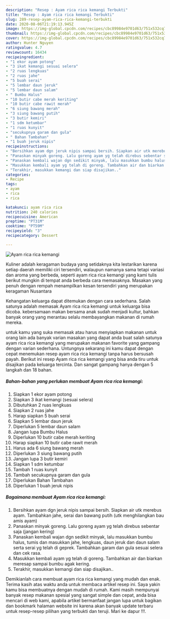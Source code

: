 ```yaml
---
description: "Resep : Ayam rica rica kemangi Terbukti"
title: "Resep : Ayam rica rica kemangi Terbukti"
slug: 289-resep-ayam-rica-rica-kemangi-terbukti
date: 2020-08-06T21:19:13.945Z
image: https://img-global.cpcdn.com/recipes/cbc89984e9701d63/751x532cq70/ayam-rica-rica-kemangi-foto-resep-utama.jpg
thumbnail: https://img-global.cpcdn.com/recipes/cbc89984e9701d63/751x532cq70/ayam-rica-rica-kemangi-foto-resep-utama.jpg
cover: https://img-global.cpcdn.com/recipes/cbc89984e9701d63/751x532cq70/ayam-rica-rica-kemangi-foto-resep-utama.jpg
author: Hunter Nguyen
ratingvalue: 4.7
reviewcount: 16434
recipeingredient:
- "1 ekor ayam potong"
- "3 ikat kemangi sesuai selera"
- "2 ruas lengkuas"
- "2 ruas jahe"
- "5 buah serai"
- "5 lembar daun jeruk"
- "5 lembar daun salam"
- " Bumbu Halus"
- "10 butir cabe merah keriting"
- "10 butir cabe rawit merah"
- "6 siung bawang merah"
- "3 siung bawang putih"
- "3 butir kemiri"
- "1 sdm ketumbar"
- "1 ruas kunyit"
- "secukupnya garam dan gula"
- " Bahan Tambahan"
- "1 buah jeruk nipis"
recipeinstructions:
- "Bersihkan ayam dgn jeruk nipis sampai bersih. Siapkan air utk merebus ayam. Tambahkan jahe, serai dan bawang putih (utk menghilangkan bau amis ayam)"
- "Panaskan minyak goreng. Lalu goreng ayam yg telah direbus sebentar saja (jangan kering)"
- "Panaskan kembali wajan dgn sedikit minyak, lalu masukkan bumbu halus, tumis dan masukkan jahe, lengkuas, daun jeruk dan daun salam serta serai yg telah di geprek. Tambahkan garam dan gula sesuai selera dan cek rasa."
- "Masukkan kembali ayam yg telah di goreng. Tambahkan air dan biarkan meresap sampai bumbu agak kering."
- "Terakhir, masukkan kemangi dan siap disajikan.."
categories:
- Recipe
tags:
- ayam
- rica
- rica

katakunci: ayam rica rica 
nutrition: 240 calories
recipecuisine: American
preptime: "PT31M"
cooktime: "PT59M"
recipeyield: "3"
recipecategory: Dessert

---
```



![Ayam rica rica kemangi](https://img-global.cpcdn.com/recipes/cbc89984e9701d63/751x532cq70/ayam-rica-rica-kemangi-foto-resep-utama.jpg)

Kuliner adalah keragaman budaya yang setidaknya kita lestarikan karena setiap daerah memiliki ciri tersendiri, walaupun namanya sama tetapi variasi dan aroma yang berbeda, seperti ayam rica rica kemangi yang kami tulis berikut mungkin di tempat anda berbeda cara memasaknya. Masakan yang penuh dengan rempah menampilkan kesan tersendiri yang merupakan keragaman Nusantara

Kehangatan keluarga dapat ditemukan dengan cara sederhana. Salah satunya adalah memasak Ayam rica rica kemangi untuk keluarga bisa dicoba. kebersamaan makan bersama anak sudah menjadi kultur, bahkan banyak orang yang merantau selalu membayangkan makanan di rumah mereka.



untuk kamu yang suka memasak atau harus menyiapkan makanan untuk orang lain ada banyak varian masakan yang dapat anda buat salah satunya ayam rica rica kemangi yang merupakan makanan favorite yang gampang dengan varian sederhana. Untungnya sekarang ini kamu dapat dengan cepat menemukan resep ayam rica rica kemangi tanpa harus bersusah payah.
Berikut ini resep Ayam rica rica kemangi yang bisa anda tiru untuk disajikan pada keluarga tercinta. Dan sangat gampang hanya dengan 5 langkah dan 18 bahan.


<!--inarticleads1-->

##### Bahan-bahan yang perlukan membuat Ayam rica rica kemangi:

1. Siapkan 1 ekor ayam potong
1. Siapkan 3 ikat kemangi (sesuai selera)
1. Dibutuhkan 2 ruas lengkuas
1. Siapkan 2 ruas jahe
1. Harap siapkan 5 buah serai
1. Siapkan 5 lembar daun jeruk
1. Diperlukan 5 lembar daun salam
1. Jangan lupa  Bumbu Halus
1. Diperlukan 10 butir cabe merah keriting
1. Harap siapkan 10 butir cabe rawit merah
1. Harus ada 6 siung bawang merah
1. Diperlukan 3 siung bawang putih
1. Jangan lupa 3 butir kemiri
1. Siapkan 1 sdm ketumbar
1. Tambah 1 ruas kunyit
1. Tambah secukupnya garam dan gula
1. Diperlukan  Bahan Tambahan
1. Diperlukan 1 buah jeruk nipis




<!--inarticleads2-->

##### Bagaimana membuat  Ayam rica rica kemangi:

1. Bersihkan ayam dgn jeruk nipis sampai bersih. Siapkan air utk merebus ayam. Tambahkan jahe, serai dan bawang putih (utk menghilangkan bau amis ayam)
1. Panaskan minyak goreng. Lalu goreng ayam yg telah direbus sebentar saja (jangan kering)
1. Panaskan kembali wajan dgn sedikit minyak, lalu masukkan bumbu halus, tumis dan masukkan jahe, lengkuas, daun jeruk dan daun salam serta serai yg telah di geprek. Tambahkan garam dan gula sesuai selera dan cek rasa.
1. Masukkan kembali ayam yg telah di goreng. Tambahkan air dan biarkan meresap sampai bumbu agak kering.
1. Terakhir, masukkan kemangi dan siap disajikan..




Demikianlah cara membuat ayam rica rica kemangi yang mudah dan enak. Terima kasih atas waktu anda untuk membaca artikel resep ini. Saya yakin kamu bisa membuatnya dengan mudah di rumah. Kami masih mempunyai banyak resep makanan spesial yang sangat simple dan cepat, anda bisa mencari di web kami, apabila artikel bermanfaat jangan lupa untuk bagikan dan bookmark halaman website ini karena akan banyak update terbaru untuk resep-resep pilihan yang terbukti dan teruji. Mari ke dapur !!!. 
